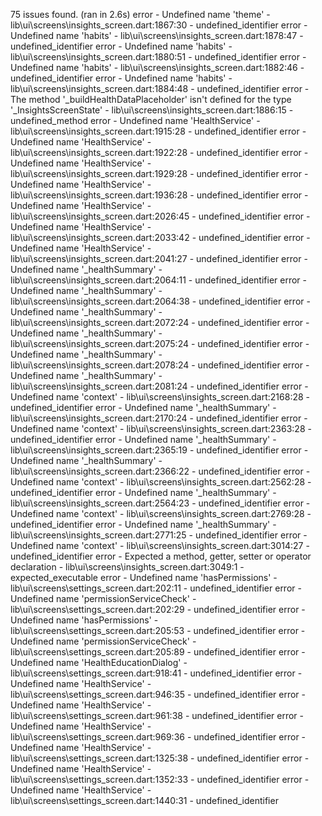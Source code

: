75 issues found. (ran in 2.6s)
  error - Undefined name 'theme' - lib\ui\screens\insights_screen.dart:1867:30 - undefined_identifier
  error - Undefined name 'habits' - lib\ui\screens\insights_screen.dart:1878:47 - undefined_identifier
  error - Undefined name 'habits' - lib\ui\screens\insights_screen.dart:1880:51 - undefined_identifier
  error - Undefined name 'habits' - lib\ui\screens\insights_screen.dart:1882:46 - undefined_identifier
  error - Undefined name 'habits' - lib\ui\screens\insights_screen.dart:1884:48 - undefined_identifier
  error - The method '_buildHealthDataPlaceholder' isn't defined for the type '_InsightsScreenState' - lib\ui\screens\insights_screen.dart:1886:15 - undefined_method
  error - Undefined name 'HealthService' - lib\ui\screens\insights_screen.dart:1915:28 - undefined_identifier
  error - Undefined name 'HealthService' - lib\ui\screens\insights_screen.dart:1922:28 - undefined_identifier
  error - Undefined name 'HealthService' - lib\ui\screens\insights_screen.dart:1929:28 - undefined_identifier
  error - Undefined name 'HealthService' - lib\ui\screens\insights_screen.dart:1936:28 - undefined_identifier
  error - Undefined name 'HealthService' - lib\ui\screens\insights_screen.dart:2026:45 - undefined_identifier
  error - Undefined name 'HealthService' - lib\ui\screens\insights_screen.dart:2033:42 - undefined_identifier
  error - Undefined name 'HealthService' - lib\ui\screens\insights_screen.dart:2041:27 - undefined_identifier
  error - Undefined name '_healthSummary' - lib\ui\screens\insights_screen.dart:2064:11 - undefined_identifier
  error - Undefined name '_healthSummary' - lib\ui\screens\insights_screen.dart:2064:38 - undefined_identifier
  error - Undefined name '_healthSummary' - lib\ui\screens\insights_screen.dart:2072:24 - undefined_identifier
  error - Undefined name '_healthSummary' - lib\ui\screens\insights_screen.dart:2075:24 - undefined_identifier
  error - Undefined name '_healthSummary' - lib\ui\screens\insights_screen.dart:2078:24 - undefined_identifier
  error - Undefined name '_healthSummary' - lib\ui\screens\insights_screen.dart:2081:24 - undefined_identifier
  error - Undefined name 'context' - lib\ui\screens\insights_screen.dart:2168:28 - undefined_identifier
  error - Undefined name '_healthSummary' - lib\ui\screens\insights_screen.dart:2170:24 - undefined_identifier
  error - Undefined name 'context' - lib\ui\screens\insights_screen.dart:2363:28 - undefined_identifier
  error - Undefined name '_healthSummary' - lib\ui\screens\insights_screen.dart:2365:19 - undefined_identifier
  error - Undefined name '_healthSummary' - lib\ui\screens\insights_screen.dart:2366:22 - undefined_identifier
  error - Undefined name 'context' - lib\ui\screens\insights_screen.dart:2562:28 - undefined_identifier
  error - Undefined name '_healthSummary' - lib\ui\screens\insights_screen.dart:2564:23 - undefined_identifier
  error - Undefined name 'context' - lib\ui\screens\insights_screen.dart:2769:28 - undefined_identifier
  error - Undefined name '_healthSummary' - lib\ui\screens\insights_screen.dart:2771:25 - undefined_identifier
  error - Undefined name 'context' - lib\ui\screens\insights_screen.dart:3014:27 - undefined_identifier
  error - Expected a method, getter, setter or operator declaration - lib\ui\screens\insights_screen.dart:3049:1 - expected_executable
  error - Undefined name 'hasPermissions' - lib\ui\screens\settings_screen.dart:202:11 - undefined_identifier
  error - Undefined name 'permissionServiceCheck' - lib\ui\screens\settings_screen.dart:202:29 - undefined_identifier
  error - Undefined name 'hasPermissions' - lib\ui\screens\settings_screen.dart:205:53 - undefined_identifier
  error - Undefined name 'permissionServiceCheck' - lib\ui\screens\settings_screen.dart:205:89 - undefined_identifier
  error - Undefined name 'HealthEducationDialog' - lib\ui\screens\settings_screen.dart:918:41 - undefined_identifier
  error - Undefined name 'HealthService' - lib\ui\screens\settings_screen.dart:946:35 - undefined_identifier
  error - Undefined name 'HealthService' - lib\ui\screens\settings_screen.dart:961:38 - undefined_identifier
  error - Undefined name 'HealthService' - lib\ui\screens\settings_screen.dart:969:36 - undefined_identifier
  error - Undefined name 'HealthService' - lib\ui\screens\settings_screen.dart:1325:38 - undefined_identifier
  error - Undefined name 'HealthService' - lib\ui\screens\settings_screen.dart:1352:33 - undefined_identifier
  error - Undefined name 'HealthService' - lib\ui\screens\settings_screen.dart:1440:31 - undefined_identifier